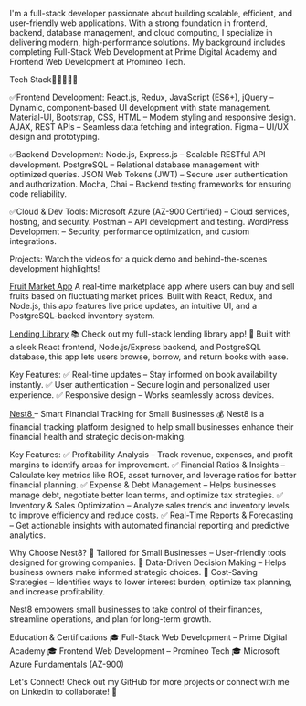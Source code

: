 I'm a full-stack developer passionate about building scalable, efficient, and user-friendly web applications. With a strong foundation in frontend, backend, database management, and cloud computing, I specialize in delivering modern, high-performance solutions. My background includes completing Full-Stack Web Development at Prime Digital Academy and Frontend Web Development at Promineo Tech.

Tech Stack👩🏼‍💻💽📱

✅Frontend Development:
React.js, Redux, JavaScript (ES6+), jQuery – Dynamic, component-based UI development with state management.
Material-UI, Bootstrap, CSS, HTML – Modern styling and responsive design.
AJAX, REST APIs – Seamless data fetching and integration.
Figma – UI/UX design and prototyping.

✅Backend Development:
Node.js, Express.js – Scalable RESTful API development.
PostgreSQL – Relational database management with optimized queries.
JSON Web Tokens (JWT) – Secure user authentication and authorization.
Mocha, Chai – Backend testing frameworks for ensuring code reliability.

✅Cloud & Dev Tools:
Microsoft Azure (AZ-900 Certified) – Cloud services, hosting, and security.
Postman – API development and testing.
WordPress Development – Security, performance optimization, and custom integrations.

Projects:
Watch the videos for a quick demo and behind-the-scenes development highlights!

[Fruit Market App](https://youtu.be/ktinLmaFKmQ?si=OJCFm35vRiA-ahrD)
A real-time marketplace app where users can buy and sell fruits based on fluctuating market prices. Built with React, Redux, and Node.js, this app features live price updates, an intuitive UI, and a PostgreSQL-backed inventory system.


[Lending Library](https://youtu.be/jl3JgsaUAHg?si=F5FQCdi_QprGbXbz) 📚
Check out my full-stack lending library app! 🚀 Built with a sleek React frontend, Node.js/Express backend, and PostgreSQL database, this app lets users browse, borrow, and return books with ease.

Key Features:
✅ Real-time updates – Stay informed on book availability instantly.
✅ User authentication – Secure login and personalized user experience.
✅ Responsive design – Works seamlessly across devices.


[Nest8 ](https://youtu.be/tyZw5iQzEtM?si=FUrFbd25LZa06MYF)– Smart Financial Tracking for Small Businesses 💰
Nest8 is a financial tracking platform designed to help small businesses enhance their financial health and strategic decision-making.

Key Features:
✅ Profitability Analysis – Track revenue, expenses, and profit margins to identify areas for improvement.
✅ Financial Ratios & Insights – Calculate key metrics like ROE, asset turnover, and leverage ratios for better financial planning.
✅ Expense & Debt Management – Helps businesses manage debt, negotiate better loan terms, and optimize tax strategies.
✅ Inventory & Sales Optimization – Analyze sales trends and inventory levels to improve efficiency and reduce costs.
✅ Real-Time Reports & Forecasting – Get actionable insights with automated financial reporting and predictive analytics.

Why Choose Nest8?
🔹 Tailored for Small Businesses – User-friendly tools designed for growing companies.
🔹 Data-Driven Decision Making – Helps business owners make informed strategic choices.
🔹 Cost-Saving Strategies – Identifies ways to lower interest burden, optimize tax planning, and increase profitability.

Nest8 empowers small businesses to take control of their finances, streamline operations, and plan for long-term growth.

Education & Certifications
🎓 Full-Stack Web Development – Prime Digital Academy
🎓 Frontend Web Development – Promineo Tech
🎓 Microsoft Azure Fundamentals (AZ-900)

Let's Connect!
Check out my GitHub for more projects or connect with me on LinkedIn to collaborate! 🚀



<!---
Heather-Haymond/Heather-Haymond is a ✨ special ✨ repository because its `README.md` (this file) appears on your GitHub profile.
You can click the Preview link to take a look at your changes.
--->

